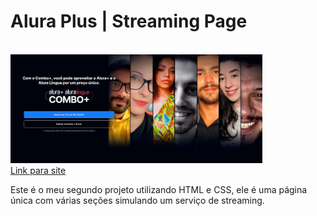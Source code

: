 <h1>Alura Plus | Streaming Page</h1>
<br/>
<img src="assets/alura-plus-print.png" alt="alura-plus" width= 80%>
</br>
<a href="https://alurastreaming.vercel.app/" target="_blank">Link para site</a>
</br>
<p> Este é o meu segundo projeto utilizando HTML e CSS, ele é uma página única com várias seções simulando um serviço de streaming.</p>